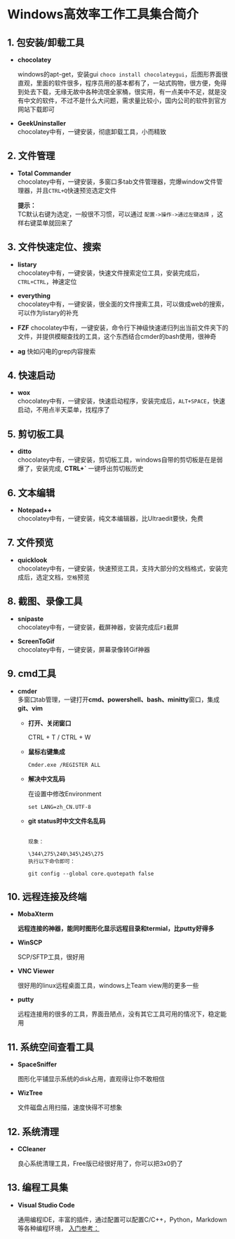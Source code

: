 # Windows高效率工作工具集合简介

## 1. 包安装/卸载工具

- **chocolatey**

  windows的apt-get，安装gui `choco install chocolateygui`，后图形界面很直观，里面的软件很多，程序员用的基本都有了，一站式购物，很方便，免得到处去下载，无缘无故中各种流氓全家桶，很实用，有一点美中不足，就是没有中文的软件，不过不是什么大问题，需求量比较小，国内公司的软件到官方网站下载即可

- **GeekUninstaller**  
  chocolatey中有，一键安装，彻底卸载工具，小而精致

## 2. 文件管理

- **Total Commander**  
  chocolatey中有，一键安装，多窗口多tab文件管理器，完爆window文件管理器，并且`CTRL+Q`快速预览选定文件

  **提示：**  
  TC默认右键为选定，一般很不习惯，可以通过 `配置->操作->通过左键选择` ，这样右键菜单就回来了

## 3. 文件快速定位、搜索

- **listary**  
  chocolatey中有，一键安装，快速文件搜索定位工具，安装完成后，`CTRL+CTRL`，神速定位

- **everything**  
  chocolatey中有，一键安装，很全面的文件搜索工具，可以做成web的搜索，可以作为listary的补充

- **FZF**
  chocolatey中有，一键安装，命令行下神级快速递归列出当前文件夹下的文件，并提供模糊查找的工具，这个东西结合cmder的bash使用，很神奇

- **ag**
  快如闪电的grep内容搜索

## 4. 快速启动

- **wox**  
  chocolatey中有，一键安装，快速启动程序，安装完成后，`ALT+SPACE`，快速启动，不用点半天菜单，找程序了

## 5. 剪切板工具

- **ditto**  
  chocolatey中有，一键安装，剪切板工具，windows自带的剪切板是在是弱爆了，安装完成, **CTRL+\`** 一键呼出剪切板历史

## 6. 文本编辑

- **Notepad++**  
  chocolatey中有，一键安装，纯文本编辑器，比Ultraedit要快，免费

## 7. 文件预览

- **quicklook**  
  chocolatey中有，一键安装，快速预览工具，支持大部分的文档格式，安装完成后，选定文档，`空格`预览

## 8. 截图、录像工具

- **snipaste**  
  chocolatey中有，一键安装，截屏神器，安装完成后`F1`截屏

- **ScreenToGif**  
  chocolatey中有，一键安装，屏幕录像转Gif神器

## 9. cmd工具

- **cmder**  
多窗口tab管理，一键打开**cmd、powershell、bash、minitty**窗口，集成**git、vim**
  - **打开、关闭窗口**

    CTRL + T / CTRL + W

  - **鼠标右键集成**

    `Cmder.exe /REGISTER ALL`

  - **解决中文乱码**

    在设置中修改Environment

    `set LANG=zh_CN.UTF-8`

  - **git status时中文文件名乱码**

    ```text

    现象：

    \344\275\240\345\245\275
    执行以下命令即可：

    git config --global core.quotepath false
    ```

## 10. 远程连接及终端

- **MobaXterm**

  **远程连接的神器，能同时图形化显示远程目录和termial，比putty好得多**

- **WinSCP**

  SCP/SFTP工具，很好用

- **VNC Viewer**

  很好用的linux远程桌面工具，windows上Team view用的更多一些

- **putty**

  远程连接用的很多的工具，界面丑陋点，没有其它工具可用的情况下，稳定能用

## 11. 系统空间查看工具

- **SpaceSniffer**

  图形化平铺显示系统的disk占用，直观得让你不敢相信

- **WizTree**

  文件磁盘占用扫描，速度快得不可想象

## 12. 系统清理

- **CCleaner**

  良心系统清理工具，Free版已经很好用了，你可以把3x0扔了

## 13. 编程工具集

- **Visual Studio Code**

  通用编程IDE，丰富的插件，通过配置可以配置C/C++，Python，Markdown等各种编程环境，
  [入门参考：](https://github.com/sprawlvine/learn/blob/master/IDE/vscode.md)